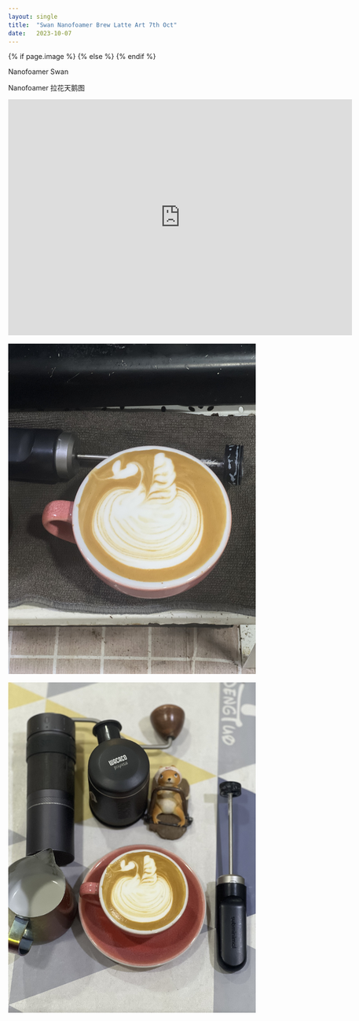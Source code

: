 ```yaml
---
layout: single
title:  "Swan Nanofoamer Brew Latte Art 7th Oct"
date:   2023-10-07
---
```

{% if page.image %}
  <meta property="og:image" content="/assets/img/2023/10/07/IMG_8446.jpg">
{% else %}
  <meta property="og:image" content="/assets/img/2023/10/07/IMG_8446.jpg">
{% endif %}

<meta property="og:description" content="Swan Nanofoamer Brew Latte Art 7th Oct" />


Nanofoamer Swan

Nanofoamer 拉花天鹅图



<div class="embed-container">
  <iframe
      src="https://www.youtube.com/embed/G_bA_ZRGh5I"
      width="700"
      height="480"
      frameborder="0"
      allowfullscreen="true">
  </iframe>
</div>






![](/assets/img/2023/10/07/IMG_8444.jpg)

![](/assets/img/2023/10/07/IMG_8446.jpg)

